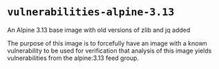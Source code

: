# `vulnerabilities-alpine-3.13`
An Alpine 3.13 base image with old versions of zlib and jq added

The purpose of this image is to forcefully have an image with a known vulnerability to be used for verification that analysis of this image yields vulnerabilities from the alpine:3.13 feed group.
